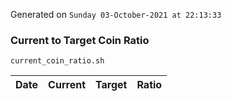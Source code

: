 Generated on `Sunday 03-October-2021 at 22:13:33`

### Current to Target Coin Ratio
`current_coin_ratio.sh`

Date|Current|Target|Ratio
---|---|---|---
